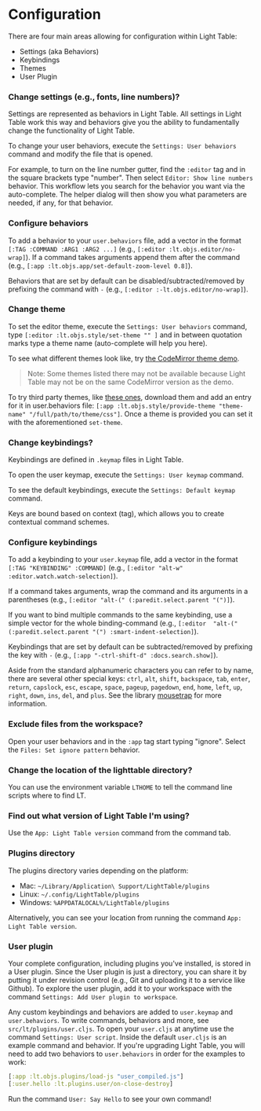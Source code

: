 # Configuration

There are four main areas allowing for configuration within Light Table:

* Settings \(aka Behaviors\)
* Keybindings
* Themes
* User Plugin

### Change settings \(e.g., fonts, line numbers\)?

Settings are represented as behaviors in Light Table. All settings in Light Table work this way and behaviors give you the ability to fundamentally change the functionality of Light Table.

To change your user behaviors, execute the `Settings: User behaviors` command and modify the file that is opened.

For example, to turn on the line number gutter, find the `:editor` tag and in the square brackets type "number". Then select `Editor: Show line numbers` behavior. This workflow lets you search for the behavior you want via the auto-complete. The helper dialog will then show you what parameters are needed, if any, for that behavior.

### Configure behaviors

To add a behavior to your `user.behaviors` file, add a vector in the format `[:TAG :COMMAND :ARG1 :ARG2 ...]` \(e.g., `[:editor :lt.objs.editor/no-wrap]`\). If a command takes arguments append them after the command \(e.g., `[:app :lt.objs.app/set-default-zoom-level 0.8]`\).

Behaviors that are set by default can be disabled/subtracted/removed by prefixing the command with `-`  \(e.g., `[:editor :-lt.objs.editor/no-wrap]`\).

### Change theme

To set the editor theme, execute the `Settings: User behaviors` command, type `[:editor :lt.objs.style/set-theme "" ]` and in between quotation marks type a theme name \(auto-complete will help you here\).

To see what different themes look like, try [the CodeMirror theme demo](http://codemirror.com/demo/theme.html).

> Note: Some themes listed there may not be available because Light Table may not be on the same CodeMirror version as the demo.

To try third party themes, like [these ones](https://github.com/FarhadG/code-mirror-themes), download them and add an entry for it in user.behaviors file:  `[:app :lt.objs.style/provide-theme "theme-name" "/full/path/to/theme/css"]`. Once a theme is provided you can set it with the aforementioned `set-theme`.

### Change keybindings?

Keybindings are defined in `.keymap` files in Light Table.

To open the user keymap, execute the `Settings: User keymap` command.

To see the default keybindings, execute the `Settings: Default keymap` command.

Keys are bound based on context \(tag\), which allows you to create contextual command schemes.

### Configure keybindings

To add a keybinding to your `user.keymap` file, add a vector in the format `[:TAG "KEYBINDING" :COMMAND]` \(e.g., `[:editor "alt-w" :editor.watch.watch-selection]`\).

If a command takes arguments, wrap the command and its arguments in a parentheses \(e.g., `[:editor "alt-(" (:paredit.select.parent "(")]`\).

If you want to bind multiple commands to the same keybinding, use a simple vector for the whole binding-command \(e.g., `[:editor  "alt-(" (:paredit.select.parent "(") :smart-indent-selection]`\).

Keybindings that are set by default can be subtracted/removed by prefixing the key with `-`  \(e.g., `[:app "-ctrl-shift-d" :docs.search.show]`\).

Aside from the standard alphanumeric characters you can refer to by name, there are several other special keys: `ctrl`, `alt`,  `shift`, `backspace`, `tab`, `enter`, `return`, `capslock`, `esc`, `escape`, `space`, `pageup`, `pagedown`, `end`, `home`, `left`, `up`,  `right`, `down`, `ins`, `del`, and `plus`. See the library [mousetrap](https://craig.is/killing/mice) for more information.

### Exclude files from the workspace?

Open your user behaviors and in the `:app` tag start typing "ignore". Select the `Files: Set ignore pattern` behavior.

### Change the location of the lighttable directory?

You can use the environment variable `LTHOME` to tell the command line scripts where to find LT.

### Find out what version of Light Table I'm using?

Use the `App: Light Table version` command from the command tab.

### Plugins directory

The plugins directory varies depending on the platform:

* Mac: `~/Library/Application\ Support/LightTable/plugins`
* Linux: `~/.config/LightTable/plugins`
* Windows: `%APPDATALOCAL%/LightTable/plugins`

Alternatively, you can see your location from running the command `App: Light Table version`.

### User plugin

Your complete configuration, including plugins you've installed, is stored in a User plugin. Since the User plugin is just a directory, you can share it by putting it under revision control \(e.g., Git and uploading it to a service like Github\). To explore the user plugin, add it to your workspace with the command `Settings: Add User plugin to workspace`.

Any custom keybindings and behaviors are added to `user.keymap` and `user.behaviors`. To write commands, behaviors and more, see `src/lt/plugins/user.cljs`. To open your `user.cljs` at anytime use the command `Settings: User script`. Inside the default `user.cljs` is an example command and behavior. If you're upgrading Light Table, you will need to add two behaviors to `user.behaviors` in order for the examples to work:

```clojure
[:app :lt.objs.plugins/load-js "user_compiled.js"]
[:user.hello :lt.plugins.user/on-close-destroy]
```

Run the command `User: Say Hello` to see your own command!

